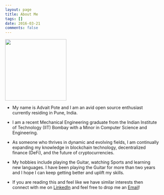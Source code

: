 ```yaml
---
layout: page
title: About Me
tags: []
date: 2016-03-21
comments: false
---
```

    
<img src="{{site.baseurl}}/assets/img/profile.jpeg" style="width:200px"/>

- My name is Advait Pote and I am an avid open source enthusiast currently residing in Pune, India. 

- I am a recent Mechanical Engineering graduate from the Indian Institute of Technology (IIT) Bombay with a Minor in Computer Science and Engineering. 

- As someone who thrives in dynamic and evolving fields, I am continually expanding my knowledge in blockchain technology, decentralized finance (DeFi), and the future of cryptocurrencies. 

- My hobbies include playing the Guitar, watching Sports and learning new languages. I have been playing the Guitar for more than two years and I hope I can keep getting better and uplift my skills.

- If you are reading this and feel like we have similar interests then connect with me on [LinkedIn](https://www.linkedin.com/in/advait-pote-243020214/) and feel free to drop me an [Email](mailto:"apote2050@gmail.com")!

